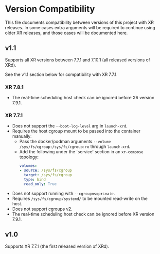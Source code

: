 # Version Compatibility

This file documents compatibility between versions of this project with XR releases.
In some cases extra arguments will be required to continue using older XR releases, and those cases will be documented here.

## v1.1

Supports all XR versions between 7.7.1 and 7.10.1 (all released versions of XRd).

See the v1.1 section below for compatibility with XR 7.7.1.


### XR 7.8.1

- The real-time scheduling host check can be ignored before XR version 7.9.1.


### XR 7.7.1

- Does not support the `--boot-log-level` arg in `launch-xrd`.
- Requires the host cgroup mount to be passed into the container manually:
  - Pass the docker/podman arguments `--volume /sys/fs/cgroup:/sys/fs/cgroup:ro` through `launch-xrd`.
  - Add the following under the 'service' section in an `xr-compose` topology:
    ```yaml
    volumes:
    - source: /sys/fs/cgroup
      target: /sys/fs/cgroup
      type: bind
      read_only: True
    ```
- Does not support running with `--cgroupns=private`.
- Requires `/sys/fs/cgroup/systemd/` to be mounted read-write on the host.
- Does not support cgroups v2.
- The real-time scheduling host check can be ignored before XR version 7.9.1.


## v1.0

Supports XR 7.7.1 (the first released version of XRd).
